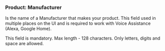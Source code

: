 ### Product: Manufacturer

Is the name of a Manufacturer that makes your product. This field used in multiple places on the UI and is required 
to work with Voice Assistance (Alexa, Google Home).

This field is mandatory. Max length - 128 characters. Only letters, digits and space are allowed.